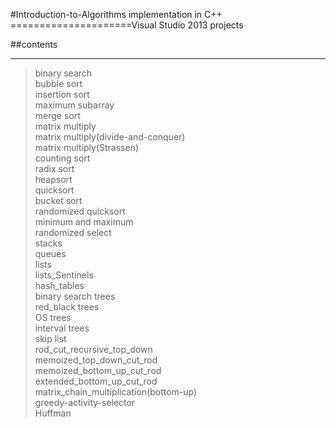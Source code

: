 #Introduction-to-Algorithms implementation in C++
=====================Visual Studio 2013 projects

##contents
- - - -
>binary search<br>
>bubble sort<br>
>insertion sort<br>
>maximum subarray<br>
>merge sort<br>
>matrix multiply<br>
>matrix multiply(divide-and-conquer)<br>
>matrix multiply(Strassen)<br>
>counting sort<br>
>radix sort<br>
>heapsort<br>
>quicksort<br>
>bucket sort<br>
>randomized quicksort<br>
>minimum and maximum<br>
>randomized select<br>
>stacks<br>
>queues<br>
>lists<br>
>lists_Sentinels<br>
>hash_tables<br>
>binary search trees<br>
>red_black trees<br>
>OS trees<br>
>interval trees<br>
>skip list<br>
>rod_cut_recursive_top_down<br>
>memoized_top_down_cut_rod<br>
>memoized_bottom_up_cut_rod<br>
>extended_bottom_up_cut_rod<br>
>matrix_chain_multiplication(bottom-up)<br>
>greedy-activity-selector<br>
>Huffman<br>